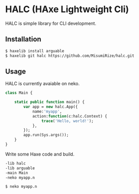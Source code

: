 HALC (HAxe Lightweight Cli)
====

HALC is simple library for CLI development.

## Installation

```sh
$ haxelib install arguable
$ haxelib git halc https://github.com/MisumiRize/halc.git
```

## Usage

HALC is currently avaiable on neko.

```haxe
class Main {

	static public function main() {
		var app = new halc.App({
			name:'myapp',
			action:function(c:halc.Context) {
				trace('Hello, world!');
			},
		});
		app.run(Sys.args());
	}
}
```

Write some Haxe code and build.

```sh
-lib halc
-lib arguable
-main Main
-neko myapp.n
```

```sh
$ neko myapp.n
```
